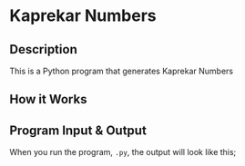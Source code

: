# Kaprekar Numbers

## Description

This is a Python program that generates Kaprekar Numbers

## How it Works

## Program Input & Output

When you run the program, `.py`, the output will look like this;

```
```